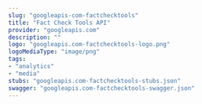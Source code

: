 ```yaml
---
slug: "googleapis-com-factchecktools"
title: "Fact Check Tools API"
provider: "googleapis.com"
description: ""
logo: "googleapis.com-factchecktools-logo.png"
logoMediaType: "image/png"
tags:
- "analytics"
- "media"
stubs: "googleapis.com-factchecktools-stubs.json"
swagger: "googleapis.com-factchecktools-swagger.json"
---
```

